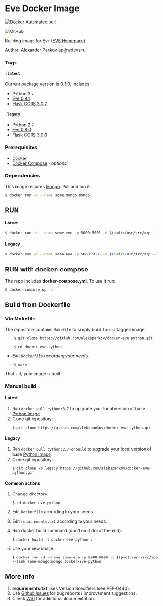 Eve Docker Image
==================

[![Docker Automated buil](https://img.shields.io/docker/automated/jrottenberg/ffmpeg.svg?maxAge=2592000?style=flat-square)](https://hub.docker.com/r/aleksxp/docker-eve-python/)

![GitHub](https://img.shields.io/github/license/mashape/apistatus.svg?style=flat-square)


Building image for Eve ([EVE Homepage](http://docs.python-eve.org/en/latest/index.html)).

Author: Alexander Pankov <ap@wdevs.ru>

### Tags

#### `:latest`
Current package version is 0.3.0, includes:

- Python 3.7
- [Eve 0.8.1](https://github.com/pyeve/eve)
- [Flask CORS 3.0.7](https://flask-cors.readthedocs.io/en/latest/)

#### `:legacy`

- Python 2.7
- [Eve 0.8.0](https://github.com/pyeve/eve)
- [Flask CORS 3.0.6](https://flask-cors.readthedocs.io/en/latest/)

### Prerequisites

- [Docker](https://docs.docker.com/) 
- [Docker Compose](https://docs.docker.com/compose/) - *optional*

### Dependencies

This image requires [Mongo](https://hub.docker.com/_/mongo/). Pull and run it:

```bash
$ docker run -d --name some-mongo mongo
```

RUN
---

#### Latest

```bash
$ docker run -d --name some-eve -p 5000:5000 -v $(pwd):/usr/src/app --link some-mongo:mongo aleksxp/docker-eve-python
```

#### Legacy

```bash
$ docker run -d --name some-eve -p 5000:5000 -v $(pwd):/usr/src/app --link some-mongo:mongo aleksxp/docker-eve-python:legacy
```

RUN with docker-compose
-----------------------

The repo includes **docker-compose.yml**. To use it run:

```bash
$ docker-compose up -d
```

Build from Dockerfile
---------------------

### Via Makefile

The repository contains `Makefile` to simply build `latest` tagged image. 

```
    $ git clone https://github.com/alekspankov/docker-eve-python.git

    $ cd docker-eve-python
```

- _Edit `Dockerfile` according your needs._

```
    $ make
```

That's it, your image is built.

### Manual build

#### Latest

1. Run ```docker pull python:3.7``` to upgrade your local version of base [Python image](https://hub.docker.com/_/python/).
1. Clone git repository:
    ```
    $ git clone https://github.com/alekspankov/docker-eve-python.git
    ```

#### Legacy

1. Run ```docker pull python:2.7-onbuild``` to upgrade your local version of base [Python image](https://hub.docker.com/_/python/).
1. Clone git repository:
    ```
    $ git clone -b legacy https://github.com/alekspankov/docker-eve-python.git
    ```

#### Common actions

1. Change directory:
    ```
    $ cd docker-eve-python
    ```
    
1. Edit `Dockerfile` according to your needs.
1. Edit `requirements.txt` according to your needs.
1. Run docker build command (don't omit dor at the end):
    ```
    $ docker build -t docker-eve-python .
    ```
1. Use your new image:
    ```
    $ docker run -d --name some-eve -p 5000:5000 -v $(pwd):/usr/src/app --link some-mongo:mongo docker-eve-python
    ```

More info
---------

1. **requirements.txt** uses Version Specifiers (see [PEP-0440](https://www.python.org/dev/peps/pep-0440/)).
1. Use [Github Issues](https://github.com/alekspankov/docker-eve-python/issues) for bug reports / improvement suggestions. 
1. Check [Wiki](https://github.com/alekspankov/docker-eve-python/wiki) for additional documentation.
